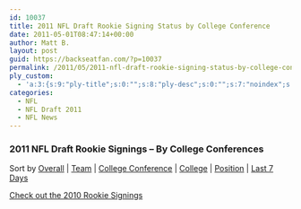 ```yaml
---
id: 10037
title: 2011 NFL Draft Rookie Signing Status by College Conference
date: 2011-05-01T08:47:14+00:00
author: Matt B.
layout: post
guid: https://backseatfan.com/?p=10037
permalink: /2011/05/2011-nfl-draft-rookie-signing-status-by-college-conference/
ply_custom:
  - 'a:3:{s:9:"ply-title";s:0:"";s:8:"ply-desc";s:0:"";s:7:"noindex";s:0:"";}'
categories:
  - NFL
  - NFL Draft 2011
  - NFL News
---
```


### 2011 NFL Draft Rookie Signings – By College Conferences

Sort by
[Overall](https://backseatfan.com/index.php/2011/04/2011-nfl-draft-rookie-signing-status/) |
[Team](https://backseatfan.com/2011/05/2011-nfl-draft-rookie-signing-status-team-by-team/) |
[College Conference](https://backseatfan.com/2011/05/2011-nfl-draft-rookie-signing-status-by-college-conference/) |
[College](https://backseatfan.com/2011/05/2011-nfl-draft-rookie-signing-status-by-college/) |
[Position](https://backseatfan.com/2011/05/2011-nfl-draft-rookie-signing-status-by-position/) |
[Last 7 Days](https://backseatfan.com/2011/05/2011-nfl-draft-rookie-signings-past-7-days/)

[Check out the 2010 Rookie Signings](https://backseatfan.com/2010/04/2010-nfl-draft-rookie-signing-status/)

